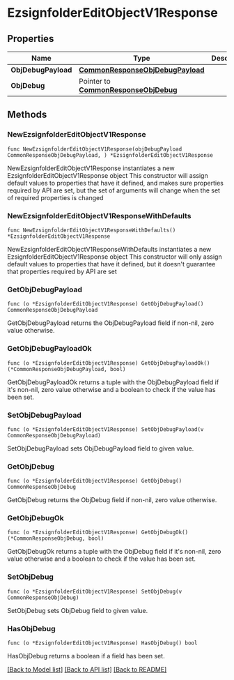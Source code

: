 # EzsignfolderEditObjectV1Response

## Properties

Name | Type | Description | Notes
------------ | ------------- | ------------- | -------------
**ObjDebugPayload** | [**CommonResponseObjDebugPayload**](CommonResponseObjDebugPayload.md) |  | 
**ObjDebug** | Pointer to [**CommonResponseObjDebug**](CommonResponseObjDebug.md) |  | [optional] 

## Methods

### NewEzsignfolderEditObjectV1Response

`func NewEzsignfolderEditObjectV1Response(objDebugPayload CommonResponseObjDebugPayload, ) *EzsignfolderEditObjectV1Response`

NewEzsignfolderEditObjectV1Response instantiates a new EzsignfolderEditObjectV1Response object
This constructor will assign default values to properties that have it defined,
and makes sure properties required by API are set, but the set of arguments
will change when the set of required properties is changed

### NewEzsignfolderEditObjectV1ResponseWithDefaults

`func NewEzsignfolderEditObjectV1ResponseWithDefaults() *EzsignfolderEditObjectV1Response`

NewEzsignfolderEditObjectV1ResponseWithDefaults instantiates a new EzsignfolderEditObjectV1Response object
This constructor will only assign default values to properties that have it defined,
but it doesn't guarantee that properties required by API are set

### GetObjDebugPayload

`func (o *EzsignfolderEditObjectV1Response) GetObjDebugPayload() CommonResponseObjDebugPayload`

GetObjDebugPayload returns the ObjDebugPayload field if non-nil, zero value otherwise.

### GetObjDebugPayloadOk

`func (o *EzsignfolderEditObjectV1Response) GetObjDebugPayloadOk() (*CommonResponseObjDebugPayload, bool)`

GetObjDebugPayloadOk returns a tuple with the ObjDebugPayload field if it's non-nil, zero value otherwise
and a boolean to check if the value has been set.

### SetObjDebugPayload

`func (o *EzsignfolderEditObjectV1Response) SetObjDebugPayload(v CommonResponseObjDebugPayload)`

SetObjDebugPayload sets ObjDebugPayload field to given value.


### GetObjDebug

`func (o *EzsignfolderEditObjectV1Response) GetObjDebug() CommonResponseObjDebug`

GetObjDebug returns the ObjDebug field if non-nil, zero value otherwise.

### GetObjDebugOk

`func (o *EzsignfolderEditObjectV1Response) GetObjDebugOk() (*CommonResponseObjDebug, bool)`

GetObjDebugOk returns a tuple with the ObjDebug field if it's non-nil, zero value otherwise
and a boolean to check if the value has been set.

### SetObjDebug

`func (o *EzsignfolderEditObjectV1Response) SetObjDebug(v CommonResponseObjDebug)`

SetObjDebug sets ObjDebug field to given value.

### HasObjDebug

`func (o *EzsignfolderEditObjectV1Response) HasObjDebug() bool`

HasObjDebug returns a boolean if a field has been set.


[[Back to Model list]](../README.md#documentation-for-models) [[Back to API list]](../README.md#documentation-for-api-endpoints) [[Back to README]](../README.md)



